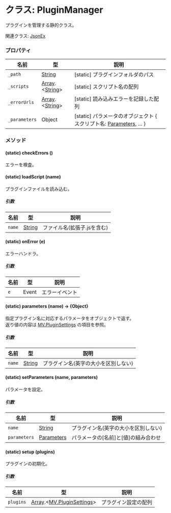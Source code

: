 # クラス: PluginManager
 プラグインを管理する静的クラス。

関連クラス: [JsonEx](JsonEx.md)


### プロパティ

| 名前 | 型 | 説明 |
| --- | --- | --- |
| `_path` | [String](String.md) | [static] プラグインフォルダのパス |
| `_scripts` | [Array](Array.md).&lt;[String](String.md)&gt; | [static] スクリプト名の配列 |
| `_errorUrls` | [Array](Array.md).&lt;[String](String.md)&gt; | [static] 読み込みエラーを記録した配列 |
| `_parameters` | Object | [static] パラメータのオブジェクト { スクリプト名: [Parameters](MV.PluginSettings.md#parameters), … } |


### メソッド

#### (static) checkErrors ()
 エラーを検査。


#### (static) loadScript (name)
プラグインファイルを読み込む。

##### 引数

| 名前 | 型 | 説明 |
| --- | --- | --- |
| `name` | [String](String.md) | ファイル名(拡張子.jsを含む) |


#### (static) onError (e)
エラーハンドラ。

##### 引数

| 名前 | 型 | 説明 |
| --- | --- | --- |
| `e` | Event | エラーイベント |


#### (static) parameters (name) → {Object}
指定プラグイン名に対応するパラメータをオブジェクトで返す。<br />
返り値の内容は [MV.PluginSettings](MV.PluginSettings.md) の項目を参照。

##### 引数

| 名前 | 型 | 説明 |
| --- | --- | --- |
| `name` | [String](String.md) |  プラグイン名(英字の大小を区別しない) |


#### (static) setParameters (name, parameters)
 パラメータを設定。

##### 引数

| 名前 | 型 | 説明 |
| --- | --- | --- |
| `name` | [String](String.md) |  プラグイン名(英字の大小を区別しない) |
| `parameters` | [Parameters](MV.PluginSettings.md#parameters) |  パラメータの[名前]と[値]の組み合わせ |


#### (static) setup (plugins)
 プラグインの初期化。

##### 引数

| 名前 | 型 | 説明 |
| --- | --- | --- |
| `plugins` | [Array](Array.md).&lt;[MV.PluginSettings](MV.PluginSettings.md)&gt; | プラグイン設定の配列 |




